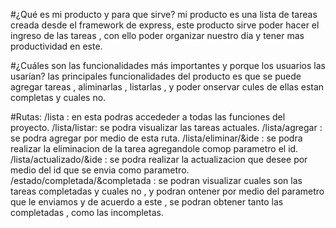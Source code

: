 #¿Qué es mi producto y para que sirve?
mi producto es una lista de tareas creada desde el framework de express, este producto sirve poder hacer el ingreso de las tareas , con ello poder organizar nuestro dia y tener mas productividad en este. 

#¿Cuáles son las funcionalidades más importantes y porque los usuarios las usarían?
las principales funcionalidades del producto es que se puede agregar tareas , aliminarlas , listarlas , y poder onservar cules de ellas estan completas y cuales no. 

#Rutas: 
/lista : en esta podras accededer a todas las funciones del proyecto.
/lista/listar: se podra visualizar las tareas actuales.
/lista/agregar : se podra agregar por medio de esta ruta. 
/lista/eliminar/&ide : se podra realizar la eliminacion de la tarea agregandole comop parametro el id.
/lista/actualizado/&ide : se podra realizar la actualizacion que desee por medio del id que se envia como parametro.
/estado/completada/&completada : se podran visualizar cuales son las tareas completadas y cuales no , y podran ontener por medio del parametro que le enviamos y de acuerdo a este , se podran obtener tanto las completadas , como las incompletas.
